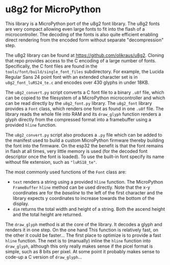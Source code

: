 u8g2 for MicroPython
====================

This library is a MicroPython port of the u8g2 font library. The u8g2 fonts are very
compact allowing even large fonts to fit into the flash of a microcontroller. The decoding
of the fonts is also quite efficient enabling direct rendering from the encoded form without
separate "decompression" step.

The u8g2 library can be found at https://github.com/olikraus/u8g2. Cloning that repo provides
access to the C encoding of a large number of fonts. Specifically, the C font files are found
in the `tools/font/build/single_font_files` subdirectory. For example, the Lucida Regular Sans
24 point font with an extended character set is in `u8g2_font_luRS24_te.c` and encodes over 430
glyphs in under 18KB.

The `u8g2_convert.py` script converts a C font file to a binary `.u8f` file, which can be copied
to the filesystem of a MicroPython microcontroller and which can be read directly by the
`u8g2_font.py` library. The `u8g2_font` library provides a `Font` class, which renders one font
as found in one `.u8f` file. The library reads the whole file into RAM and its `draw_glyph`
function renders a glyph directly from the compressed format into a framebuffer using a provided
`hline` function.

The `u8g2_convert.py` script also produces a `.py` file which can be added to the manifest used to
build a custom MicroPython firmware thereby building the font into the firmware. On the esp32 the
benefit is that the font remains in flash at all times, very little memory is used (for the decoded
font descriptor once the font is loaded). To use the built-in font specify its name without file
extension, such as `"luRS18_te"`.

The most commonly used functions of the `Font` class are:
- `text` renders a string using a provided `hline` function. The MicroPython `FrameBuffer`
  `hline` method can be used directly. Note that the x-y coordinates are for the _baseline_
  to the left of the first character and the library expects y coordinates to increase towards
  the bottom of the display.
- `dim` returns the total width and height of a string. Both the ascend height and the total height
  are returned.

The `draw_glyph` method is at the core of the library. It decodes a glyph and renders it in one
step. On the one hand This function is relatively fast, on the other it could be faster... The first
place to optimize is to provide a fast `hline` function. The next is to (manually) inline the
`hline` function into `draw_glyph`, although this only really makes sense if the picel format is
simple, such as 8 bits per pixel. At some point it probably makes sense to code-up a C version of
`draw_glyph`...
